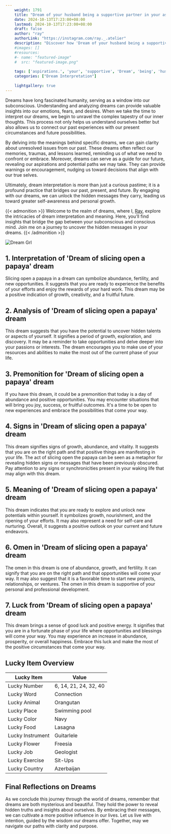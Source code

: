 ```yaml
---
    weight: 1791
    title: "Dream of your husband being a supportive partner in your aspirations."  # Assuming 'title' column exists
    date: 2024-10-13T17:23:00+08:00
    lastmod: 2024-10-13T17:23:00+08:00
    draft: false
    author: "ray"
    authorLink: "https://instagram.com/ray._.atelier"
    description: "Discover how 'Dream of your husband being a supportive partner in your aspirations.' can interpret your future and uncover its significant meanings in your life."
    #images: []
    #resources:
    #- name: "featured-image"
    #  src: "featured-image.png"
    
    tags: ['aspirations.', 'your', 'supportive', 'Dream', 'being', 'husband', 'a', 'partner', 'in', 'of']
    categories: ["Dream Interpretation"]
    
    lightgallery: true
---
```

    
Dreams have long fascinated humanity, serving as a window into our subconscious. Understanding and analyzing dreams can provide valuable insights into our emotions, fears, and desires. When we take the time to interpret our dreams, we begin to unravel the complex tapestry of our inner thoughts. This process not only helps us understand ourselves better but also allows us to connect our past experiences with our present circumstances and future possibilities.

By delving into the meanings behind specific dreams, we can gain clarity about unresolved issues from our past. These dreams often reflect our memories, traumas, and lessons learned, reminding us of what we need to confront or embrace. Moreover, dreams can serve as a guide for our future, revealing our aspirations and potential paths we may take. They can provide warnings or encouragement, nudging us toward decisions that align with our true selves.

Ultimately, dream interpretation is more than just a curious pastime; it is a profound practice that bridges our past, present, and future. By engaging with our dreams, we can unlock the hidden messages they carry, leading us toward greater self-awareness and personal growth.

{{< admonition >}}
Welcome to the realm of dreams, where I, [Ray](https://instagram.com/ray._.atelier), explore the intricacies of dream interpretation and meaning. Here, you’ll find insights that bridge the gap between your subconscious and conscious mind. Join me on a journey to uncover the hidden messages in your dreams.
{{< /admonition >}}

![Dream Grl](https://cdn.pixabay.com/photo/2017/11/02/03/35/gothic-2910057_1280.jpg "Dream Grl")

## 1. Interpretation of 'Dream of slicing open a papaya' dream
 Slicing open a papaya in a dream can symbolize abundance, fertility, and new opportunities. It suggests that you are ready to experience the benefits of your efforts and enjoy the rewards of your hard work. This dream may be a positive indication of growth, creativity, and a fruitful future.

## 2. Analysis of 'Dream of slicing open a papaya' dream
 This dream suggests that you have the potential to uncover hidden talents or aspects of yourself. It signifies a period of growth, exploration, and discovery. It may be a reminder to take opportunities and delve deeper into your passions or interests. The dream encourages you to make use of your resources and abilities to make the most out of the current phase of your life.

## 3. Premonition for 'Dream of slicing open a papaya' dream
 If you have this dream, it could be a premonition that today is a day of abundance and positive opportunities. You may encounter situations that will bring you joy, success, or fruitful outcomes. It's a time to be open to new experiences and embrace the possibilities that come your way.

## 4. Signs in 'Dream of slicing open a papaya' dream
 This dream signifies signs of growth, abundance, and vitality. It suggests that you are on the right path and that positive things are manifesting in your life. The act of slicing open the papaya can be seen as a metaphor for revealing hidden signs or messages that have been previously obscured. Pay attention to any signs or synchronicities present in your waking life that may align with this dream.

## 5. Meaning of 'Dream of slicing open a papaya' dream
 This dream indicates that you are ready to explore and unlock new potentials within yourself. It symbolizes growth, nourishment, and the ripening of your efforts. It may also represent a need for self-care and nurturing. Overall, it suggests a positive outlook on your current and future endeavors.

## 6. Omen in 'Dream of slicing open a papaya' dream
 The omen in this dream is one of abundance, growth, and fertility. It can signify that you are on the right path and that opportunities will come your way. It may also suggest that it is a favorable time to start new projects, relationships, or ventures. The omen in this dream is supportive of your personal and professional development.

## 7. Luck from 'Dream of slicing open a papaya' dream
 This dream brings a sense of good luck and positive energy. It signifies that you are in a fortunate phase of your life where opportunities and blessings will come your way. You may experience an increase in abundance, prosperity, or overall happiness. Embrace this luck and make the most of the positive circumstances that come your way.

## Lucky Item Overview
| Lucky Item          | Value              |
|---------------|--------------------|
| Lucky Number        | 6, 14, 21, 24, 32, 40  |
| Lucky Word          | Connection |
| Lucky Animal        | Orangutan |
| Lucky Place         | Swimming pool     |
| Lucky Color         | Navy     |
| Lucky Food          | Lasagna      |
| Lucky Instrument    | Guitarlele |
| Lucky Flower        | Freesia    |
| Lucky Job           | Geologist       |
| Lucky Exercise      | Sit-Ups  |
| Lucky Country       | Azerbaijan    |


##  Final Reflections on Dreams

As we conclude this journey through the world of dreams, remember that dreams are both mysterious and beautiful. They hold the power to reveal hidden truths and insights about ourselves. By embracing their messages, we can cultivate a more positive influence in our lives. Let us live with intention, guided by the wisdom our dreams offer. Together, may we navigate our paths with clarity and purpose.
